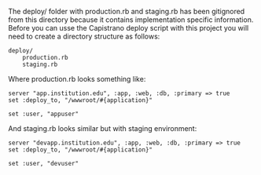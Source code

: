 The deploy/ folder with production.rb and staging.rb has been gitignored from this directory because it contains implementation specific information. Before you can usse the Capistrano deploy script with this project you will need to create a directory structure as follows:

	deploy/
		production.rb
		staging.rb

Where production.rb looks something like:

	server "app.institution.edu", :app, :web, :db, :primary => true
	set :deploy_to, "/wwwroot/#{application}"
	
	set :user, "appuser"

And staging.rb looks similar but with staging environment:

	server "devapp.institution.edu", :app, :web, :db, :primary => true
	set :deploy_to, "/wwwroot/#{application}"
	
	set :user, "devuser"
